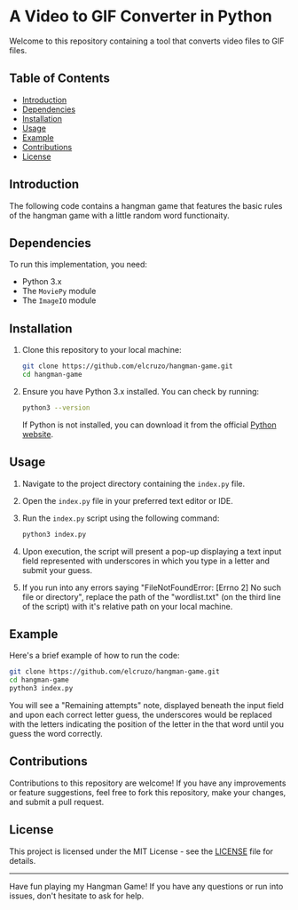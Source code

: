 # A Video to GIF Converter in Python

Welcome to this repository containing a tool that converts video files to GIF files.

## Table of Contents

- [Introduction](#introduction)
- [Dependencies](#dependencies)
- [Installation](#installation)
- [Usage](#usage)
- [Example](#example)
- [Contributions](#contributions)
- [License](#license)

## Introduction

The following code contains a hangman game that features the basic rules of the hangman game with a little random word functionaity.

## Dependencies

To run this implementation, you need:

- Python 3.x
- The `MoviePy` module
- The `ImageIO` module

## Installation

1. Clone this repository to your local machine:

   ```bash
   git clone https://github.com/elcruzo/hangman-game.git
   cd hangman-game
   ```

2. Ensure you have Python 3.x installed. You can check by running:

   ```bash
   python3 --version
   ```

   If Python is not installed, you can download it from the official [Python website](https://www.python.org/downloads/).

## Usage

1. Navigate to the project directory containing the `index.py` file.

2. Open the `index.py` file in your preferred text editor or IDE.

3. Run the `index.py` script using the following command:

   ```bash
   python3 index.py
   ```

6. Upon execution, the script will present a pop-up displaying a text input field represented with underscores in which you type in a letter and submit your guess.

7. If you run into any errors saying "FileNotFoundError: [Errno 2] No such file or directory", replace the path of the "wordlist.txt" (on the third line of the script) with it's relative path on your local machine.

## Example

Here's a brief example of how to run the code:

```bash
git clone https://github.com/elcruzo/hangman-game.git
cd hangman-game
python3 index.py
```

You will see a "Remaining attempts" note, displayed beneath the input field and upon each correct letter guess, the underscores would be replaced with the letters indicating the position of the letter in the that word until you guess the word correctly.

## Contributions

Contributions to this repository are welcome! If you have any improvements or feature suggestions, feel free to fork this repository, make your changes, and submit a pull request.

## License

This project is licensed under the MIT License - see the [LICENSE](LICENSE) file for details.

---

Have fun playing my Hangman Game! If you have any questions or run into issues, don't hesitate to ask for help.

